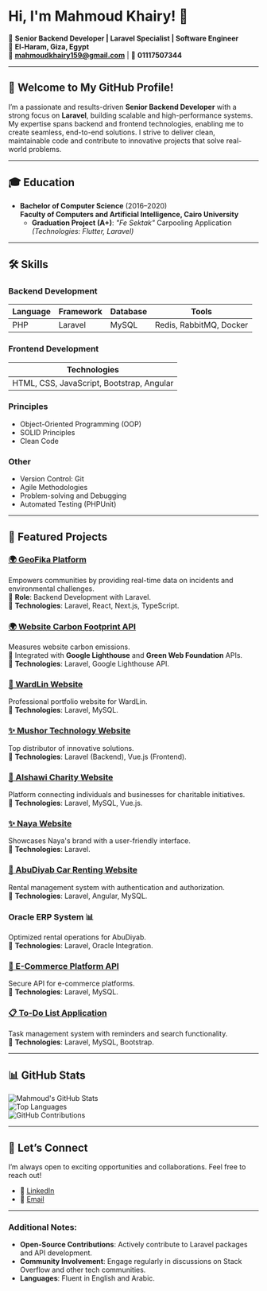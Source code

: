 # Hi, I'm Mahmoud Khairy! 👋

🚀 **Senior Backend Developer | Laravel Specialist | Software Engineer**  
📍 **El-Haram, Giza, Egypt**  
📧 **[mahmoudkhairy159@gmail.com](mailto:mahmoudkhairy159@gmail.com)** | 📱 **01117507344**

---

## 🌟 Welcome to My GitHub Profile!
I’m a passionate and results-driven **Senior Backend Developer** with a strong focus on **Laravel**, building scalable and high-performance systems. My expertise spans backend and frontend technologies, enabling me to create seamless, end-to-end solutions. I strive to deliver clean, maintainable code and contribute to innovative projects that solve real-world problems.

---

## 🎓 **Education**
- **Bachelor of Computer Science** (2016–2020)  
  **Faculty of Computers and Artificial Intelligence, Cairo University**  
  - **Graduation Project (A+)**: *"Fe Sektak"* Carpooling Application  
    *(Technologies: Flutter, Laravel)*

---

## 🛠️ **Skills**
### **Backend Development**
| Language | Framework | Database | Tools              |
|----------|-----------|----------|--------------------|
| PHP      | Laravel   | MySQL    | Redis, RabbitMQ, Docker |

### **Frontend Development**
| Technologies |
|--------------|
| HTML, CSS, JavaScript, Bootstrap, Angular |

### **Principles**
- Object-Oriented Programming (OOP)  
- SOLID Principles  
- Clean Code  

### **Other**
- Version Control: Git  
- Agile Methodologies  
- Problem-solving and Debugging  
- Automated Testing (PHPUnit)

---

## 🌟 **Featured Projects**
### [🌍 GeoFika Platform](https://www.geofika.com)
Empowers communities by providing real-time data on incidents and environmental challenges.  
🔧 **Role**: Backend Development with Laravel.  
🔗 **Technologies**: Laravel, React, Next.js, TypeScript.

### [🌍 Website Carbon Footprint API](https://www.wardlin.com/digital-recycling)
Measures website carbon emissions.  
🔗 Integrated with **Google Lighthouse** and **Green Web Foundation** APIs.  
🔧 **Technologies**: Laravel, Google Lighthouse API.

### [🌟 WardLin Website](https://www.wardlin.com)
Professional portfolio website for WardLin.  
🔧 **Technologies**: Laravel, MySQL.

### [✨ Mushor Technology Website](https://mushor.com)
Top distributor of innovative solutions.  
🔧 **Technologies**: Laravel (Backend), Vue.js (Frontend).

### [🌟 Alshawi Charity Website](https://alshawicharity.org.sa/)
Platform connecting individuals and businesses for charitable initiatives.  
🔧 **Technologies**: Laravel, MySQL, Vue.js.

### [✨ Naya Website](https://nayauae.com)
Showcases Naya's brand with a user-friendly interface.  
🔧 **Technologies**: Laravel.

### [🚗 AbuDiyab Car Renting Website](https://www.rent.abudiyab.com.sa/)
Rental management system with authentication and authorization.  
🔧 **Technologies**: Laravel, Angular, MySQL.

### **Oracle ERP System** 📊
Optimized rental operations for AbuDiyab.  
🔧 **Technologies**: Laravel, Oracle Integration.

### [🛒 E-Commerce Platform API](https://github.com/mahmoudkhairy159/EcommerceAPI-Laravel)
Secure API for e-commerce platforms.  
🔧 **Technologies**: Laravel, MySQL.

### [📋 To-Do List Application](https://github.com/mahmoudkhairy159/Laravel_TO_Do_Application)
Task management system with reminders and search functionality.  
🔧 **Technologies**: Laravel, MySQL, Bootstrap.

---

## 📊 **GitHub Stats**
![Mahmoud's GitHub Stats](https://github-readme-stats.vercel.app/api?username=mahmoudkhairy159&show_icons=true&theme=dark)  
![Top Languages](https://github-readme-stats.vercel.app/api/top-langs/?username=mahmoudkhairy159&layout=compact&theme=dark)  
![GitHub Contributions](https://github-readme-streak-stats.herokuapp.com/?user=mahmoudkhairy159)

---

## 🤝 **Let’s Connect**
I’m always open to exciting opportunities and collaborations. Feel free to reach out!  
- 💼 [LinkedIn](https://www.linkedin.com/in/mahmoud-khairy-753b841b4/)  
- 📧 [Email](mailto:mahmoudkhairy159@gmail.com)

---

### **Additional Notes:**
- **Open-Source Contributions**: Actively contribute to Laravel packages and API development.  
- **Community Involvement**: Engage regularly in discussions on Stack Overflow and other tech communities.  
- **Languages**: Fluent in English and Arabic.
